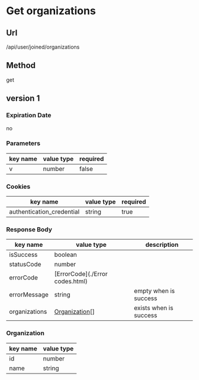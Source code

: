 # Get organizations

## Url

/api/user/joined/organizations

## Method

get

## version 1

### Expiration Date

no

### Parameters

key name | value type | required
--- | --- | ---
v | number | false

### Cookies

key name | value type | required
--- | --- | ---
authentication_credential | string | true

### Response Body

key name | value type | description
--- | --- | ---
isSuccess | boolean |
statusCode | number |
errorCode | [ErrorCode](./Error codes.html) |
errorMessage | string | empty when is success
organizations | [Organization](#organization)[] | exists when is success

### Organization

key name | value type
--- | ---
id | number
name | string